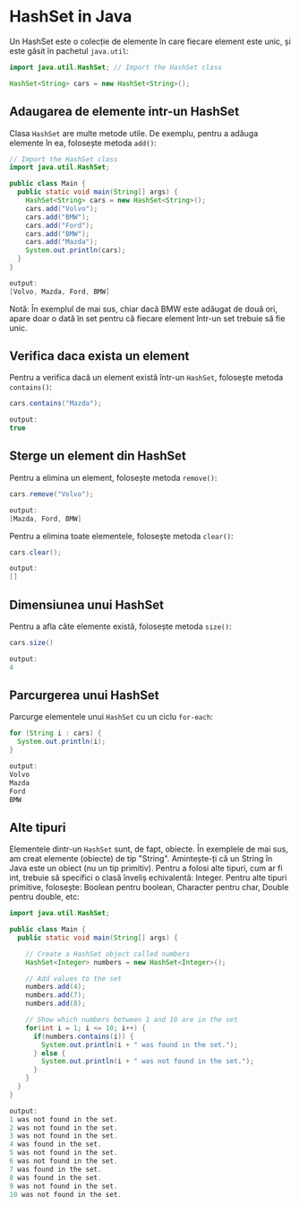 # HashSet in Java

Un HashSet este o colecție de elemente în care fiecare element este unic, și este găsit în pachetul `java.util`:


```java
import java.util.HashSet; // Import the HashSet class

HashSet<String> cars = new HashSet<String>();
```

## Adaugarea de elemente intr-un HashSet

Clasa `HashSet` are multe metode utile. De exemplu, pentru a adăuga elemente în ea, folosește metoda `add()`:


```java
// Import the HashSet class
import java.util.HashSet;

public class Main {
  public static void main(String[] args) {
    HashSet<String> cars = new HashSet<String>();
    cars.add("Volvo");
    cars.add("BMW");
    cars.add("Ford");
    cars.add("BMW");
    cars.add("Mazda");
    System.out.println(cars);
  }
}

output:
[Volvo, Mazda, Ford, BMW]
```

Notă: În exemplul de mai sus, chiar dacă BMW este adăugat de două ori, apare doar o dată în set pentru că fiecare element într-un set trebuie să fie unic.


## Verifica daca exista un element

Pentru a verifica dacă un element există într-un `HashSet`, folosește metoda `contains()`:


```java
cars.contains("Mazda");

output:
true
```

## Sterge un element din HashSet

Pentru a elimina un element, folosește metoda `remove()`:

```java
cars.remove("Volvo");

output:
[Mazda, Ford, BMW]
```

Pentru a elimina toate elementele, folosește metoda `clear()`:

```java
cars.clear();

output:
[]
```

## Dimensiunea unui HashSet


Pentru a afla câte elemente există, folosește metoda `size()`:

```java
cars.size()

output:
4
```

## Parcurgerea unui HashSet

Parcurge elementele unui `HashSet` cu un ciclu `for-each`:

```java
for (String i : cars) {
  System.out.println(i);
}

output:
Volvo
Mazda
Ford
BMW
```

## Alte tipuri

Elementele dintr-un `HashSet` sunt, de fapt, obiecte. În exemplele de mai sus, am creat elemente (obiecte) de tip "String". Amintește-ți că un String în Java este un obiect (nu un tip primitiv). Pentru a folosi alte tipuri, cum ar fi int, trebuie să specifici o clasă înveliș echivalentă: Integer. Pentru alte tipuri primitive, folosește: Boolean pentru boolean, Character pentru char, Double pentru double, etc:

```java
import java.util.HashSet;

public class Main {
  public static void main(String[] args) {

    // Create a HashSet object called numbers
    HashSet<Integer> numbers = new HashSet<Integer>();

    // Add values to the set
    numbers.add(4);
    numbers.add(7);
    numbers.add(8);

    // Show which numbers between 1 and 10 are in the set
    for(int i = 1; i <= 10; i++) {
      if(numbers.contains(i)) {
        System.out.println(i + " was found in the set.");
      } else {
        System.out.println(i + " was not found in the set.");
      }
    }
  }
}

output:
1 was not found in the set.
2 was not found in the set.
3 was not found in the set.
4 was found in the set.
5 was not found in the set.
6 was not found in the set.
7 was found in the set.
8 was found in the set.
9 was not found in the set.
10 was not found in the set.
```